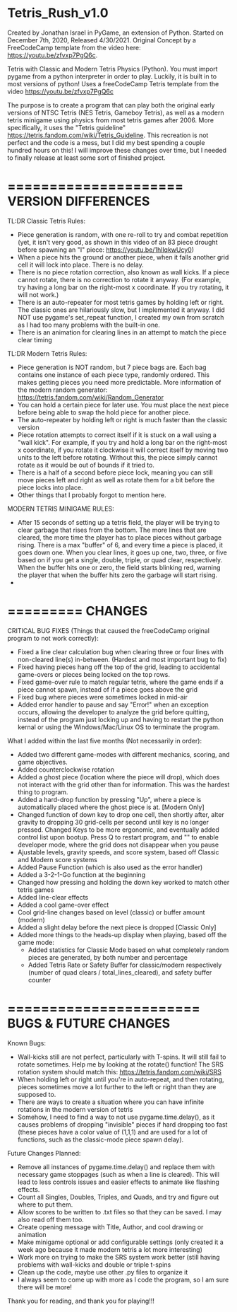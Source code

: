 # Tetris_Rush_v1.0
Created by Jonathan Israel in PyGame, an extension of Python.  Started on December 7th, 2020, Released 4/30/2021.  Original Concept by a FreeCodeCamp template from the video here: https://youtu.be/zfvxp7PgQ6c.

Tetris with Classic and Modern Tetris Physics (Python).  You must import pygame from a python interpreter in order to play.  Luckily, it is built in to most versions of python!
Uses a freeCodeCamp Tetris template from the video https://youtu.be/zfvxp7PgQ6c

The purpose is to create a program that can play both the original early versions of NTSC Tetris (NES Tetris, Gameboy Tetris), as well as a modern tetris minigame using physics from most tetris games after 2006. More specifically, it uses the "Tetris guideline" https://tetris.fandom.com/wiki/Tetris_Guideline.  This recreation is not perfect and the code is a mess, but I did my best spending a couple hundred hours on this!  I will improve these changes over time, but I needed to finally release at least some sort of finished project.


=====================
 VERSION DIFFERENCES
=====================


TL:DR Classic Tetris Rules:
  - Piece generation is random, with one re-roll to try and combat repetition (yet, it isn't very good, as shown in this video of an 83 piece drought before spawning an "I" piece: https://youtu.be/1hIlqkwUcy0)
  - When a piece hits the ground or another piece, when it falls another grid cell it will lock into place.  There is no delay.
  - There is no piece rotation correction, also known as wall kicks.  If a piece cannot rotate, there is no correction to rotate it anyway.  (For example, try having a long bar on the right-most x coordinate.  If you try rotating, it will not work.)
  - There is an auto-repeater for most tetris games by holding left or right.  The classic ones are hilariously slow, but I implemented it anyway.  I did NOT use pygame's set_repeat function, I created my own from scratch as I had too many problems with the built-in one.
  - There is an animation for clearing lines in an attempt to match the piece clear timing

TL:DR Modern Tetris Rules:
  - Piece generation is NOT random, but 7 piece bags are.  Each bag contains one instance of each piece type, randomly ordered.  This makes getting pieces you need more predictable. More information of the modern random generator: https://tetris.fandom.com/wiki/Random_Generator
  - You can hold a certain piece for later use.  You must place the next piece before being able to swap the hold piece for another piece.
  - The auto-repeater by holding left or right is much faster than the classic version
  - Piece rotation attempts to correct itself if it is stuck on a wall using a "wall kick".  For example, if you try and hold a long bar on the right-most x coordinate, if you rotate it clockwise it will correct itself by moving two units to the left before rotating.  Without this, the piece simply cannot rotate as it would be out of bounds if it tried to.
  - There is a half of a second before piece lock, meaning you can still move pieces left and right as well as rotate them for a bit before the piece locks into place.
  - Other things that I probably forgot to mention here.

MODERN TETRIS MINIGAME RULES:
  - After 15 seconds of setting up a tetris field, the player will be trying to clear garbage that rises from the bottom.  The more lines that are cleared, the more time the player has to place pieces without garbage rising.  There is a max "buffer" of 6, and every time a piece is placed, it goes down one.  When you clear lines, it goes up one, two, three, or five based on if you get a single, double, triple, or quad clear, respectively.  When the buffer hits one or zero, the field starts blinking red, warning the player that when the buffer hits zero the garbage will start rising.
  - 
=========
 CHANGES
=========

CRITICAL BUG FIXES (Things that caused the freeCodeCamp original program to not work correctly):
  - Fixed a line clear calculation bug when clearing three or four lines with non-cleared line(s) in-between. (Hardest and most important bug to fix)
  - Fixed having pieces hang off the top of the grid, leading to accidental game-overs or pieces being locked on the top rows.
  - Fixed game-over rule to match regular tetris, where the game ends if a piece cannot spawn, instead of if a piece goes above the grid
  - Fixed bug where pieces were sometimes locked in mid-air
  - Added error handler to pause and say "Error!" when an exception occurs, allowing the developer to analyze the grid before quitting, instead of the program just locking up and having to restart the python kernal or using the Windows/Mac/Linux OS to terminate the program.



What I added within the last five months (Not necessarily in order):
  - Added two different game-modes with different mechanics, scoring, and game objectives.
  - Added counterclockwise rotation
  - Added a ghost piece (location where the piece will drop), which does not interact with the grid other than for information.  This was the hardest thing to program.
  - Added a hard-drop function by pressing "Up", where a piece is automatically placed where the ghost piece is at.  [Modern Only]
  - Changed function of down key to drop one cell, then shortly after, alter gravity to dropping 30 grid-cells per second until key is no longer pressed.
    Changed Keys to be more ergonomic, and eventually added control list upon bootup.  Press Q to restart program, and "\" to enable developer mode, where the grid does not disappear when you pause
  - Ajustable levels, gravity speeds, and score system, based off Classic and Modern score systems
  - Added Pause Function (which is also used as the error handler)
  - Added a 3-2-1-Go function at the beginning
  - Changed how pressing and holding the down key worked to match other tetris games
  - Added line-clear effects
  - Added a cool game-over effect
  - Cool grid-line changes based on level (classic) or buffer amount (modern)
  - Added a slight delay before the next piece is dropped [Classic Only]
  - Added more things to the heads-up display when playing, based off the game mode:
    - Added statistics for Classic Mode based on what completely random pieces are generated, by both number and percentage
    - Added Tetris Rate or Safety Buffer for classic/modern respectively (number of quad clears / total_lines_cleared), and safety buffer counter 

=======================
 BUGS & FUTURE CHANGES
=======================

Known Bugs:
  - Wall-kicks still are not perfect, particularly with T-spins.  It will still fail to rotate sometimes.  Help me by looking at the rotate() function!  The SRS rotation system should match this: https://tetris.fandom.com/wiki/SRS
  - When holding left or right until you're in auto-repeat, and then rotating, pieces sometimes move a lot further to the left or right than they are supposed to.
  - There are ways to create a situation where you can have infinite rotations in the modern version of tetris
  - Somehow, I need to find a way to not use pygame.time.delay(), as it causes problems of dropping "invisible" pieces if hard dropping too fast (these pieces have a color value of (1,1,1) and are used for a lot of functions, such as the classic-mode piece spawn delay).

Future Changes Planned:
  - Remove all instances of pygame.time.delay() and replace them with necessary game stoppages (such as when a line is cleared).  This will lead to less controls issues and easier effects to animate like flashing effects.
  - Count all Singles, Doubles, Triples, and Quads, and try and figure out where to put them.
  - Allow scores to be written to .txt files so that they can be saved.  I may also read off them too.
  - Create opening message with Title, Author, and cool drawing or animation
  - Make minigame optional or add configurable settings (only created it a week ago because it made modern tetris a lot more interesting)
  - Work more on trying to make the SRS system work better (still having problems with wall-kicks and double or triple t-spins
  - Clean up the code, maybe use other .py files to organize it
  - I always seem to come up with more as I code the program, so I am sure there will be more!

Thank you for reading, and thank you for playing!!!
